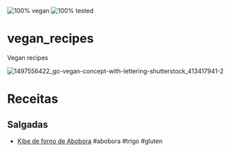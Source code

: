 ![100% vegan](https://img.shields.io/badge/VEGAN-100%25-green.svg)
![100% tested](https://img.shields.io/badge/ALL%20TESTED-100%25-green.svg)

# vegan_recipes
Vegan recipes

![1497556422_go-vegan-concept-with-lettering-shutterstock_413417941-2](https://user-images.githubusercontent.com/458654/36765018-0768e7ee-1c0e-11e8-90e0-526c49979740.jpg)

# Receitas


## Salgadas

- [Kibe de forno de Abobora](https://github.com/rochacbruno/vegan_recipes/blob/master/kibe_de_abobora.md) #abobora #trigo #gluten 
